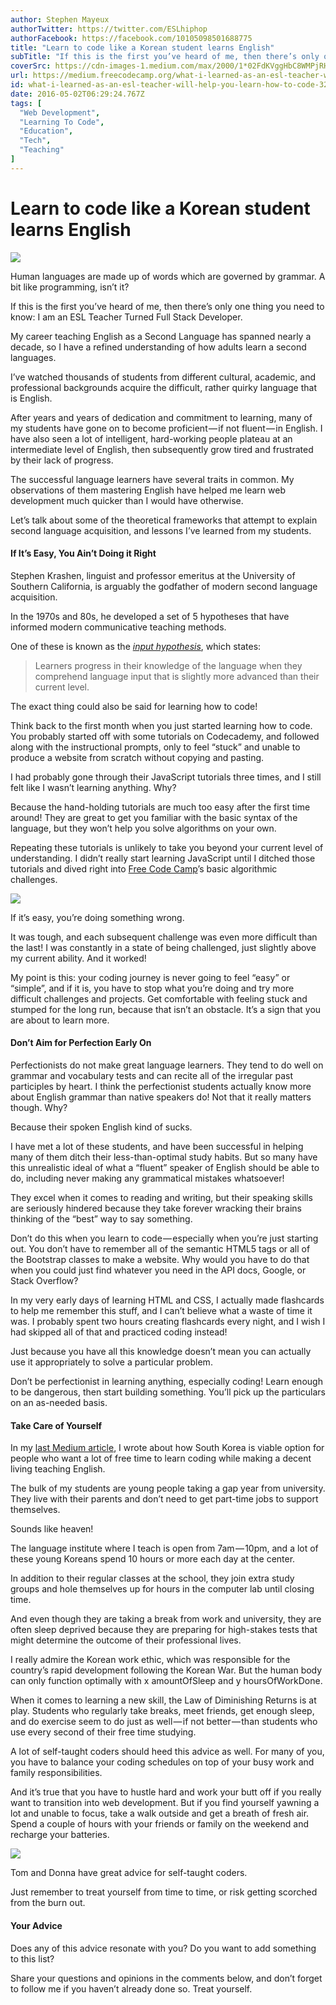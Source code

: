 ```yaml
---
author: Stephen Mayeux
authorTwitter: https://twitter.com/ESLhiphop
authorFacebook: https://facebook.com/10105098501688775
title: "Learn to code like a Korean student learns English"
subTitle: "If this is the first you’ve heard of me, then there’s only one thing you need to know: I am an ESL Teacher Turned Full Stack Developer...."
coverSrc: https://cdn-images-1.medium.com/max/2000/1*02FdKVggHbC8WMPjRHExzg.jpeg
url: https://medium.freecodecamp.org/what-i-learned-as-an-esl-teacher-will-help-you-learn-how-to-code-32a348afdd00
id: what-i-learned-as-an-esl-teacher-will-help-you-learn-how-to-code-32a348afdd00
date: 2016-05-02T06:29:24.767Z
tags: [
  "Web Development",
  "Learning To Code",
  "Education",
  "Tech",
  "Teaching"
]
---
```

# Learn to code like a Korean student learns English







![](https://cdn-images-1.medium.com/max/2000/1*02FdKVggHbC8WMPjRHExzg.jpeg)

Human languages are made up of words which are governed by grammar. A bit like programming, isn’t it?







If this is the first you’ve heard of me, then there’s only one thing you need to know: I am an ESL Teacher Turned Full Stack Developer.

My career teaching English as a Second Language has spanned nearly a decade, so I have a refined understanding of how adults learn a second languages.

I’ve watched thousands of students from different cultural, academic, and professional backgrounds acquire the difficult, rather quirky language that is English.

After years and years of dedication and commitment to learning, many of my students have gone on to become proficient — if not fluent — in English. I have also seen a lot of intelligent, hard-working people plateau at an intermediate level of English, then subsequently grow tired and frustrated by their lack of progress.

The successful language learners have several traits in common. My observations of them mastering English have helped me learn web development much quicker than I would have otherwise.

Let’s talk about some of the theoretical frameworks that attempt to explain second language acquisition, and lessons I’ve learned from my students.

#### If It’s Easy, You Ain’t Doing it Right

Stephen Krashen, linguist and professor emeritus at the University of Southern California, is arguably the godfather of modern second language acquisition.

In the 1970s and 80s, he developed a set of 5 hypotheses that have informed modern communicative teaching methods.

One of these is known as the [_input hypothesis_](https://en.wikipedia.org/wiki/Input_hypothesis), which states:

> Learners progress in their knowledge of the language when they comprehend language input that is slightly more advanced than their current level.

The exact thing could also be said for learning how to code!

Think back to the first month when you just started learning how to code. You probably started off with some tutorials on Codecademy, and followed along with the instructional prompts, only to feel “stuck” and unable to produce a website from scratch without copying and pasting.

I had probably gone through their JavaScript tutorials three times, and I still felt like I wasn’t learning anything. Why?

Because the hand-holding tutorials are much too easy after the first time around! They are great to get you familiar with the basic syntax of the language, but they won’t help you solve algorithms on your own.

Repeating these tutorials is unlikely to take you beyond your current level of understanding. I didn’t really start learning JavaScript until I ditched those tutorials and dived right into [Free Code Camp](http://freecodecamp.com)’s basic algorithmic challenges.



![](https://cdn-images-1.medium.com/max/1600/1*5VoF3WSerls4HoWbGs3swA.jpeg)

If it’s easy, you’re doing something wrong.



It was tough, and each subsequent challenge was even more difficult than the last! I was constantly in a state of being challenged, just slightly above my current ability. And it worked!

My point is this: your coding journey is never going to feel “easy” or “simple”, and if it is, you have to stop what you’re doing and try more difficult challenges and projects. Get comfortable with feeling stuck and stumped for the long run, because that isn’t an obstacle. It’s a sign that you are about to learn more.

#### Don’t Aim for Perfection Early On

Perfectionists do not make great language learners. They tend to do well on grammar and vocabulary tests and can recite all of the irregular past participles by heart. I think the perfectionist students actually know more about English grammar than native speakers do! Not that it really matters though. Why?

Because their spoken English kind of sucks.

I have met a lot of these students, and have been successful in helping many of them ditch their less-than-optimal study habits. But so many have this unrealistic ideal of what a “fluent” speaker of English should be able to do, including never making any grammatical mistakes whatsoever!

They excel when it comes to reading and writing, but their speaking skills are seriously hindered because they take forever wracking their brains thinking of the “best” way to say something.

Don’t do this when you learn to code — especially when you’re just starting out. You don’t have to remember all of the semantic HTML5 tags or all of the Bootstrap classes to make a website. Why would you have to do that when you could just find whatever you need in the API docs, Google, or Stack Overflow?

In my very early days of learning HTML and CSS, I actually made flashcards to help me remember this stuff, and I can’t believe what a waste of time it was. I probably spent two hours creating flashcards every night, and I wish I had skipped all of that and practiced coding instead!

Just because you have all this knowledge doesn’t mean you can actually use it appropriately to solve a particular problem.

Don’t be perfectionist in learning anything, especially coding! Learn enough to be dangerous, then start building something. You’ll pick up the particulars on an as-needed basis.

#### Take Care of Yourself

In my [last Medium article](https://medium.freecodecamp.com/south-korea-will-pay-you-to-learn-coding-5947fa625659#.to3kdfuq5), I wrote about how South Korea is viable option for people who want a lot of free time to learn coding while making a decent living teaching English.

The bulk of my students are young people taking a gap year from university. They live with their parents and don’t need to get part-time jobs to support themselves.

Sounds like heaven!

The language institute where I teach is open from 7am — 10pm, and a lot of these young Koreans spend 10 hours or more each day at the center.

In addition to their regular classes at the school, they join extra study groups and hole themselves up for hours in the computer lab until closing time.

And even though they are taking a break from work and university, they are often sleep deprived because they are preparing for high-stakes tests that might determine the outcome of their professional lives.

I really admire the Korean work ethic, which was responsible for the country’s rapid development following the Korean War. But the human body can only function optimally with x amountOfSleep and y hoursOfWorkDone.

When it comes to learning a new skill, the Law of Diminishing Returns is at play. Students who regularly take breaks, meet friends, get enough sleep, and do exercise seem to do just as well — if not better — than students who use every second of their free time studying.

A lot of self-taught coders should heed this advice as well. For many of you, you have to balance your coding schedules on top of your busy work and family responsibilities.

And it’s true that you have to hustle hard and work your butt off if you really want to transition into web development. But if you find yourself yawning a lot and unable to focus, take a walk outside and get a breath of fresh air. Spend a couple of hours with your friends or family on the weekend and recharge your batteries.



![](https://cdn-images-1.medium.com/max/1600/1*mbgBGfACPSxCmTEBp-NLow.jpeg)

Tom and Donna have great advice for self-taught coders.



Just remember to treat yourself from time to time, or risk getting scorched from the burn out.

#### Your Advice

Does any of this advice resonate with you? Do you want to add something to this list?

Share your questions and opinions in the comments below, and don’t forget to follow me if you haven’t already done so. Treat yourself.








